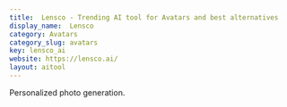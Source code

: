 ```yaml
---
title:  Lensco - Trending AI tool for Avatars and best alternatives
display_name:  Lensco
category: Avatars
category_slug: avatars
key: lensco_ai
website: https://lensco.ai/
layout: aitool
---
```


Personalized photo generation.
